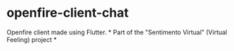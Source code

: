 # openfire-client-chat
Openfire client made using Flutter.  * Part of the "Sentimento Virtual" (Virtual Feeling) project *

